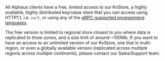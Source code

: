 All Alphaus clients have a free, limited access to our KvStore, a highly available, highly distributed key/value store that you can access using HTTP1.1, i.e. `curl`, or using any of the [gRPC-supported programming languages](https://grpc.io/docs/languages/).

The free version is limited to regional store closest to you where data is replicated to three zones, and a size limit of around ~100Mb. If you want to have an access to an unlimited version of our KvStore, one that is multi-region, or even a globally available version (replicated across multiple regions across multiple continents), please contact our Sales/Support team. 
